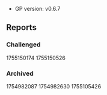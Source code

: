 * GP version: v0.6.7

## Reports

### Challenged

1755150174
1755150526

### Archived

1754982087
1754982630
1755105426
